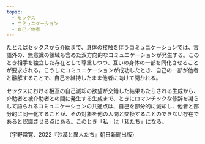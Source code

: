 ```yaml
---
topic:
  - セックス
  - コミュニケーション
  - 自己／他者
---
```

たとえばセックスから介助まで、身体の接触を伴うコミュニケーションでは、言語外の、無意識の領域も含めた双方向的なコミュニケーションが発生する。このとき相手を独立した存在として尊重しつつ、互いの身体の一部を同化させることが要求される。こうしたコミュニケーションが成功したとき、自己の一部が他者と融解することで、自己を維持したまま他者に向けて開かれる。

セックスにおける相互の自己滅却の欲望が交錯した結果もたらされる生成から、介助者と被介助者との間に発生する生成まで、ときにロマンチックな修辞を凝らして語られるコミュニケーションの共通点は、自己を部分的に滅却し、他者と部分的に同一化することが、その対象を他の人間と交換することのできない存在であると認識させる点にある。このとき「私」は「私たち」になる。

（宇野常寛、2022『砂漠と異人たち』朝日新聞出版）